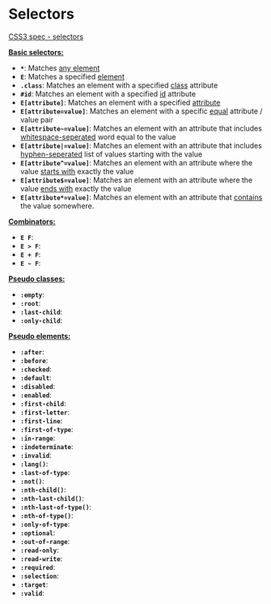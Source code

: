 # Selectors

[CSS3 spec - selectors](https://www.w3.org/TR/css3-selectors/)

**[Basic selectors:](basic-selectors.md)**
* **`*`**: Matches [any element](examples/any.md)
* **`E`**: Matches a specified [element](examples/element.md)
* **`.class`**: Matches an element with a specified [class](examples/class.md) attribute
* **`#id`**: Matches an element with a specified [id](examples/id.md) attribute
* **`E[attribute]`**: Matches an element with a specified [attribute](examples/attribute.md)
* **`E[attribute=value]`**: Matches an element with a specific [equal](examples/attribute-equal.md) attribute / value pair
* **`E[attribute~=value]`**: Matches an element with an attribute that includes [whitespace-seperated](examples/attribute-whitespace-separated.md) word equal to the value
* **`E[attribute|=value]`**: Matches an element with an attribute that includes [hyphen-seperated](examples/attribute-hyphen-separated.md) list of values starting with the value
* **`E[attribute^=value]`**: Matches an element with an attribute where the value [starts with](examples/attribute-starts-with.md) exactly the value
* **`E[attribute$=value]`**: Matches an element with an attribute where the value [ends with](examples/attribute-ends-with.md) exactly the value
* **`E[attribute*=value]`**: Matches an element with an attribute that [contains](examples/attribute-contains.md) the value somewhere.

**[Combinators:](combinators.md)**
* **`E F`**: 
* **`E > F`**: 
* **`E + F`**: 
* **`E ~ F`**: 

**[Pseudo classes:](pseudo-classes.md)**
* **`:empty`**:  
* **`:root`**: 
* **`:last-child`**: 
* **`:only-child`**: 

**[Pseudo elements:](pseudo-elements.md)**
* **`:after`**: 
* **`:before`**: 
* **`:checked`**: 
* **`:default`**: 
* **`:disabled`**: 
* **`:enabled`**: 
* **`:first-child`**: 
* **`:first-letter`**: 
* **`:first-line`**: 
* **`:first-of-type`**: 
* **`:in-range`**: 
* **`:indeterminate`**: 
* **`:invalid`**: 
* **`:lang()`**: 
* **`:last-of-type`**: 
* **`:not()`**: 
* **`:nth-child()`**: 
* **`:nth-last-child()`**: 
* **`:nth-last-of-type()`**: 
* **`:nth-of-type()`**: 
* **`:only-of-type`**: 
* **`:optional`**: 
* **`:out-of-range`**: 
* **`:read-only`**: 
* **`:read-write`**: 
* **`:required`**: 
* **`:selection`**: 
* **`:target`**: 
* **`:valid`**: 
